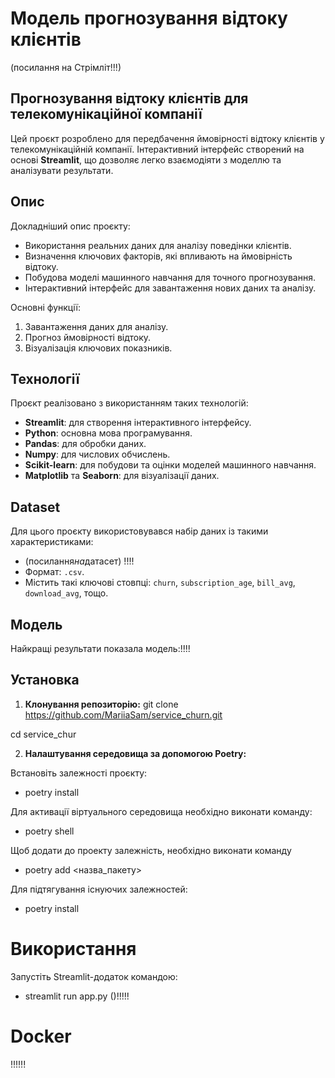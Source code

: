 # Модель прогнозування відтоку клієнтів

(посилання на Стрімліт!!!)

## Прогнозування відтоку клієнтів для телекомунікаційної компанії

Цей проєкт розроблено для передбачення ймовірності відтоку клієнтів у телекомунікаційній компанії. Інтерактивний інтерфейс створений на основі **Streamlit**, що дозволяє легко взаємодіяти з моделлю та аналізувати результати.

## Опис

Докладніший опис проєкту:

- Використання реальних даних для аналізу поведінки клієнтів.
- Визначення ключових факторів, які впливають на ймовірність відтоку.
- Побудова моделі машинного навчання для точного прогнозування.
- Інтерактивний інтерфейс для завантаження нових даних та аналізу.

Основні функції:

1. Завантаження даних для аналізу.
2. Прогноз ймовірності відтоку.
3. Візуалізація ключових показників.

## Технології

Проєкт реалізовано з використанням таких технологій:

- **Streamlit**: для створення інтерактивного інтерфейсу.
- **Python**: основна мова програмування.
- **Pandas**: для обробки даних.
- **Numpy**: для числових обчислень.
- **Scikit-learn**: для побудови та оцінки моделей машинного навчання.
- **Matplotlib** та **Seaborn**: для візуалізації даних.

## Dataset

Для цього проєкту використовувався набір даних із такими характеристиками:

- (посилання*на*датасет) !!!!
- Формат: `.csv`.
- Містить такі ключові стовпці: `churn`, `subscription_age`, `bill_avg`, `download_avg`, тощо.

## Модель

Найкращі результати показала модель:!!!!

## Установка

1. **Клонування репозиторію:**
   git clone https://github.com/MariiaSam/service_churn.git

cd service_chur

2. **Налаштування середовища за допомогою Poetry:**

Встановіть залежності проєкту:

- poetry install

Для активації віртуального середовища необхідно виконати команду:

- poetry shell

Щоб додати до проекту залежність, необхідно виконати команду

- poetry add <назва_пакету>

Для підтягування існуючих залежностей:

- poetry install

# Використання

Запустіть Streamlit-додаток командою:

- streamlit run app.py ()!!!!!

# Docker

!!!!!!
